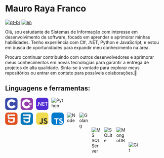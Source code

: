 # Mauro Raya Franco

[![pt-br](https://img.shields.io/badge/lang-pt--br-green.svg)](https://github.com/MauroRaya/MauroRaya/blob/main/README.md)
[![en](https://img.shields.io/badge/lang-en-red.svg)](https://github.com/MauroRaya/MauroRaya/blob/main/README.en.md)

Olá, sou estudante de Sistemas de Informação com interesse em desenvolvimento de software, focado em aprender e aprimorar minhas habilidades. Tenho experiência com C#, .NET, Python e JavaScript, e estou em busca de oportunidades para expandir meu conhecimento na área.

Procuro continuar contribuindo com outros desenvolvedores e aprimorar meus conhecimentos em novas tecnologias para garantir a entrega de projetos de alta qualidade. Sinta-se à vontade para explorar meus repositórios ou entrar em contato para possíveis colaborações.👋

<h2>Linguagens e ferramentas:</h2>

<img align="left" alt="C"      width="40px" style="padding-right:10px;" src="https://github.com/tandpfun/skill-icons/blob/main/icons/C.svg" />
<img align="left" alt="Csharp" width="40px" style="padding-right:10px;" src="https://github.com/tandpfun/skill-icons/blob/main/icons/CS.svg" />
<img align="left" alt="Dotnet" width="40px" style="padding-right:10px;" src="https://github.com/tandpfun/skill-icons/blob/main/icons/DotNet.svg" />
<img align="left" alt="Python" width="40px" style="padding-right:10px;" src="https://cdn.jsdelivr.net/gh/devicons/devicon@latest/icons/python/python-original.svg" />

<br><br>

<img align="left" alt="HTML"       width="40px" style="padding-right:10px;" src="https://github.com/tandpfun/skill-icons/blob/main/icons/HTML.svg" />
<img align="left" alt="CSS"        width="40px" style="padding-right:10px;" src="https://github.com/tandpfun/skill-icons/blob/main/icons/CSS.svg" />
<img align="left" alt="JavaScript" width="40px" style="padding-right:10px;" src="https://github.com/tandpfun/skill-icons/blob/main/icons/JavaScript.svg" />
<img align="left" alt="TypeScript" width="40px" style="padding-right:10px;" src="https://github.com/tandpfun/skill-icons/blob/main/icons/TypeScript.svg" />
<img align="left" alt="Node" width="30px" style="padding-right:10px;" src="https://cdn.jsdelivr.net/gh/devicons/devicon@latest/icons/nodejs/nodejs-original.svg" />
<img align="left" alt="Golang" width="30px" style="padding-right:10px;" src="https://user-images.githubusercontent.com/25181517/192149581-88194d20-1a37-4be8-8801-5dc0017ffbbe.png" />      

<br><br>

<img align="left" alt="MS SQL Server" width="30px" style="padding-right:10px;" src="https://cdn.jsdelivr.net/gh/devicons/devicon@latest/icons/microsoftsqlserver/microsoftsqlserver-original.svg" />
<img align="left" alt="SQLite" width="30px" style="padding-right:10px;" src="https://cdn.jsdelivr.net/gh/devicons/devicon@latest/icons/sqlite/sqlite-original.svg" />       
<img align="left" alt="MongoDB" width="30px" style="padding-right:10px;" src="https://cdn.jsdelivr.net/gh/devicons/devicon@latest/icons/mongodb/mongodb-original.svg" />

<br><br>

<img align="left" alt="Git" width="30px" style="padding-right:10px;" src="https://cdn.jsdelivr.net/gh/devicons/devicon@latest/icons/git/git-original.svg" />
</p>
